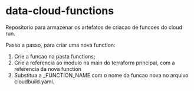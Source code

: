 # data-cloud-functions

Repositorio para armazenar os artefatos de criacao de funcoes do cloud run.

Passo a passo, para criar uma nova function:

1. Crie a funcao na pasta functions;
2. Crie a referencia ao modulo na main do terraform principal, com a referencia da nova function
3. Substitua a _FUNCTION_NAME com o nome da funcao nova no arquivo cloudbuild.yaml.
